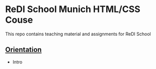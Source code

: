 # ReDI School Munich HTML/CSS Couse
This repo contains teaching material and assignments for ReDI School

## [Orientation](https://giuliocalzolari.github.io/html-css-munich-2019-fall/orientation/)
- Intro 



